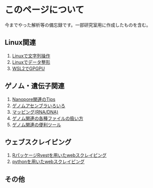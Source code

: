 # このページについて
今までやった解析等の備忘録です。一部研究室用に作成したものを含む。
<br>
## Linux関連
1. [Linuxで文字列操作](docs/test.md)
1. [Linuxでデータ整形](docs/test.md)
1. [WSL2でGPGPU](docs/test.md)

## ゲノム・遺伝子関連
1. [Nanopore関連のTips](docs/nanopore_tips.md)
1. [ゲノムアセンブラいろいろ](docs/assembler.md)
1. [マッピング(RNA/DNA)](docs/test.md)
1. [ゲノム関連の各種ファイルの扱い方](docs/test.md)
1. [ゲノム関連の便利ツール](docs/test.md)

## ウェブスクレイピング
1. [RパッケージRvestを用いたwebスクレイピング](docs/test.md)
1. [pythonを用いたwebスクレイピング](docs/test.md)

## その他
